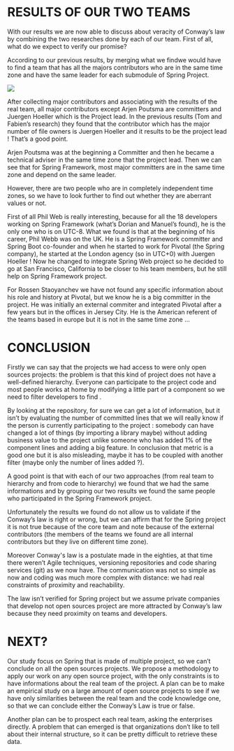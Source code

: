 # RESULTS OF OUR TWO TEAMS

With our results we are now able to discuss about veracity of Conway’s law by combining the two researches done by each of our team. First of all, what do we expect to verify our promise?

According to our previous results, by merging what we findwe would have to find a team that has all the majors contributors who are in the same time zone and have the same leader for each submodule of Spring Project.

![](https://lh4.googleusercontent.com/3cBGBFWVeIXXj2wdJk4M0pmflbqCQUTv8SgIWid39GcDy1yw2n3eIKYN-rIH9nPLLZxdLkwTaxJV4UI3Ks08TMTTHkqkXOLJ_Co-HEfkp4zP_Wu4dnDt_iNNjNhj1MAk4E7bqFIU)

After collecting major contributors and associating with the results of the real team, all major contributors except Arjen Poutsma are committers and Juergen Hoeller which is the Project lead. In the previous results \(Tom and Fabien’s research\) they found that the contributor which has the major number of file owners is Juergen Hoeller and it results to be the project lead ! That’s a good point.

Arjen Poutsma was at the beginning a Committer and then he became a technical adviser in the same time zone that the project lead. Then we can see that for Spring Framework, most major committers are in the same time zone and depend on the same leader.

However, there are two people who are in completely independent time zones, so we have to look further to find out whether they are aberrant values or not.

First of all Phil Web is really interesting, because for all the 18 developers working on Spring Framework \(what’s Dorian and Manuel’s found\), he is the only one who is on UTC-8. What we found is that at the beginning of his career, Phil Webb was on the UK. He is a Spring Framework committer and Spring Boot co-founder and when he started to work for Pivotal \(the Spring company\), he started at the London agency \(so in UTC+0\) with Juergen Hoeller ! Now he changed to integrate Spring Web project so he decided to go at San Francisco, California to be closer to his team members, but he still help on Spring Framework project.

For Rossen Staoyanchev we have not found any specific information about his role and history at Pivotal, but we know he is a big committer in the project. He was initially an external commiter and integrated Pivotal after a few years but in the offices in Jersey City. He is the American referent of the teams based in europe but it is not in the same time zone …

# CONCLUSION

Firstly we can say that the projects we had access to were only open sources projects: the problem is that this kind of project does not have a well-defined hierarchy. Everyone can participate to the project code and most people works at home by modifying a little part of a component so we need to filter developers to find .

By looking at the repository, for sure we can get a lot of information, but it isn’t by evaluating the number of committed lines that we will really know if the person is currently participating to the project : somebody can have changed a lot of things \(by importing a library maybe\) without adding business value to the project unlike someone who has added 1% of the component lines and adding a big feature. In conclusion that metric is a good one but it is also misleading, maybe it has to be coupled with another filter \(maybe only the number of lines added ?\).

A good point is that with each of our two approaches \(from real team to hierarchy and from code to hierarchy\) we found that we had the same informations and by grouping our two results we found the same people who participated in the Spring Framework project.

Unfortunately the results we found do not allow us to validate if the Conway’s law is right or wrong, but we can affirm that for the Spring project it is not true because of the core team and note because of the external contributors \(the members of the teams we found are all internal contributors but they live on different time zone\).

Moreover Conway's law is a postulate made in the eighties, at that time there weren’t Agile techniques, versioning repositories and code sharing services \(git\) as we now have. The communication was not so simple as now and coding was much more complex with distance: we had real constraints of proximity and reachability.

The law isn’t verified for Spring project but we assume private companies that develop not open sources project are more attracted by Conway’s law because they need proximity on teams and developers.

# NEXT?

Our study focus on Spring that is made of multiple project, so we can’t conclude on all the open sources projects. We propose a methodology to apply our work on any open source project, with the only constraints is to have informations about the real team of the project. A plan can be to make an empirical study on a large amount of open source projects to see if we have only similarities between the real team and the code knowledge one, so that we can conclude either the Conway’s Law is true or false.

Another plan can be to prospect each real team, asking the enterprises directly. A problem that can emerged is that organizations don’t like to tell about their internal structure, so it can be pretty difficult to retrieve these data.

